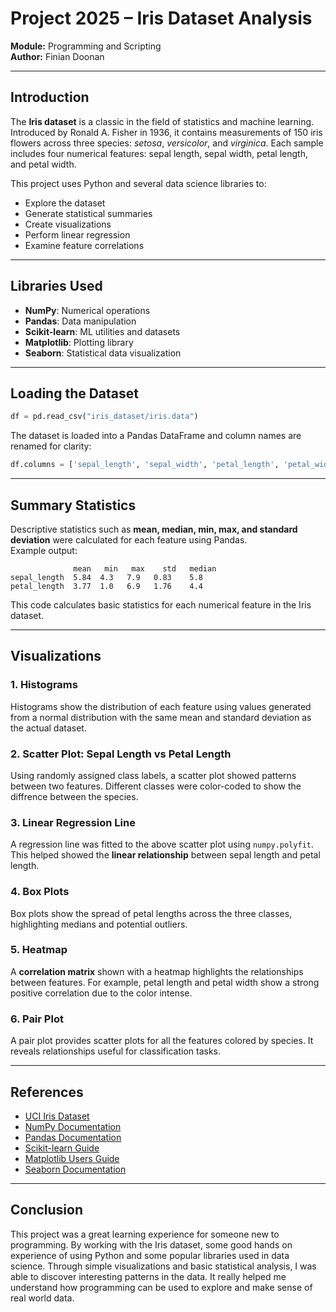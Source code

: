
# Project 2025 – Iris Dataset Analysis  
**Module:** Programming and Scripting  
**Author:** Finian Doonan  

---

##  Introduction

The **Iris dataset** is a classic in the field of statistics and machine learning. Introduced by Ronald A. Fisher in 1936, it contains measurements of 150 iris flowers across three species: *setosa*, *versicolor*, and *virginica*. Each sample includes four numerical features: sepal length, sepal width, petal length, and petal width.

This project uses Python and several data science libraries to:
- Explore the dataset
- Generate statistical summaries
- Create visualizations
- Perform linear regression
- Examine feature correlations

---

##  Libraries Used

- **NumPy**: Numerical operations
- **Pandas**: Data manipulation
- **Scikit-learn**: ML utilities and datasets
- **Matplotlib**: Plotting library
- **Seaborn**: Statistical data visualization

---

## Loading the Dataset

```python
df = pd.read_csv("iris_dataset/iris.data")
```

The dataset is loaded into a Pandas DataFrame and column names are renamed for clarity:
```python
df.columns = ['sepal_length', 'sepal_width', 'petal_length', 'petal_width', 'species']
```

---

##  Summary Statistics

Descriptive statistics such as **mean, median, min, max, and standard deviation** were calculated for each feature using Pandas.  
Example output:
```
              mean   min   max    std   median
sepal_length  5.84  4.3   7.9   0.83    5.8
petal_length  3.77  1.0   6.9   1.76    4.4
```

This code calculates basic statistics for each numerical feature in the Iris dataset.

---

## Visualizations

### 1. **Histograms**
Histograms show the distribution of each feature using values generated from a normal distribution with the same mean and standard deviation as the actual dataset.

### 2. **Scatter Plot: Sepal Length vs Petal Length**
Using randomly assigned class labels, a scatter plot showed patterns between two features. Different classes were color-coded to show the diffrence between the species.

### 3. **Linear Regression Line**
A regression line was fitted to the above scatter plot using `numpy.polyfit`. This helped showed the **linear relationship** between sepal length and petal length.

### 4. **Box Plots**
Box plots show the spread of petal lengths across the three classes, highlighting medians and potential outliers.

### 5. **Heatmap**
A **correlation matrix** shown with a heatmap highlights the relationships between features. For example, petal length and petal width show a strong positive correlation due to the color intense.

### 6. **Pair Plot**
A pair plot provides scatter plots for all the features colored by species. It reveals relationships useful for classification tasks.

---

##  References

- [UCI Iris Dataset](https://archive.ics.uci.edu/dataset/53/iris)
- [NumPy Documentation](https://numpy.org/doc/stable/user/index.html)
- [Pandas Documentation](https://pandas.pydata.org/docs/)
- [Scikit-learn Guide](https://scikit-learn.org/stable/user_guide.html)
- [Matplotlib Users Guide](https://matplotlib.org/stable/users/index.html)
- [Seaborn Documentation](https://seaborn.pydata.org/index.html)

---

##  Conclusion

This project was a great learning experience for someone new to programming. By working with the Iris dataset, some good hands on experience of using Python and some popular libraries used in data science. Through simple visualizations and basic statistical analysis, I was able to discover interesting patterns in the data. It really helped me understand how programming can be used to explore and make sense of real world data.
